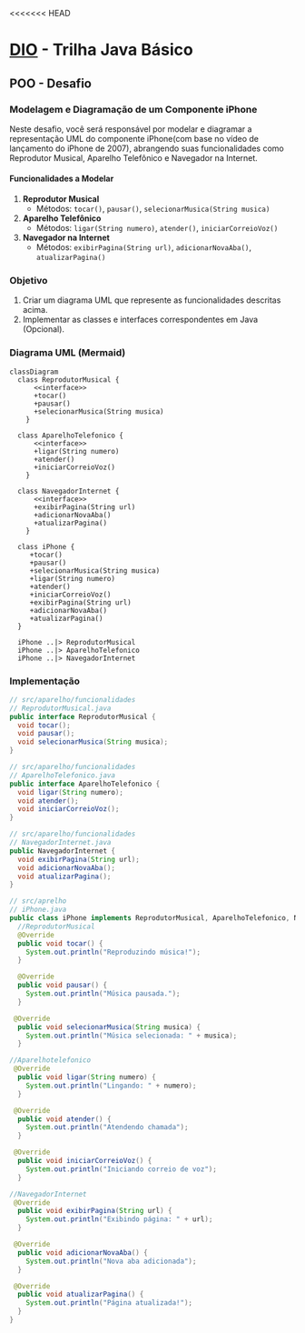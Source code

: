 <<<<<<< HEAD
# [DIO](www.dio.me) - Trilha Java Básico

## POO - Desafio

### Modelagem e Diagramação de um Componente iPhone

Neste desafio, você será responsável por modelar e diagramar a representação UML do componente iPhone(com base no vídeo de lançamento do iPhone de 2007), abrangendo suas funcionalidades como Reprodutor Musical, Aparelho Telefônico e Navegador na Internet.

#### Funcionalidades a Modelar
1. **Reprodutor Musical**
   - Métodos: `tocar()`, `pausar()`, `selecionarMusica(String musica)`
2. **Aparelho Telefônico**
   - Métodos: `ligar(String numero)`, `atender()`, `iniciarCorreioVoz()`
3. **Navegador na Internet**
   - Métodos: `exibirPagina(String url)`, `adicionarNovaAba()`, `atualizarPagina()`

### Objetivo
1. Criar um diagrama UML que represente as funcionalidades descritas acima.
2. Implementar as classes e interfaces correspondentes em Java (Opcional).

### Diagrama UML (Mermaid)
```mermaid
classDiagram
  class ReprodutorMusical {
      <<interface>>
      +tocar()
      +pausar()
      +selecionarMusica(String musica)
    }

  class AparelhoTelefonico {
      <<interface>>
      +ligar(String numero)
      +atender()
      +iniciarCorreioVoz()
    }

  class NavegadorInternet {
      <<interface>>
      +exibirPagina(String url)
      +adicionarNovaAba()
      +atualizarPagina()
    }

  class iPhone {
     +tocar()
     +pausar()
     +selecionarMusica(String musica)
     +ligar(String numero)
     +atender()
     +iniciarCorreioVoz()
     +exibirPagina(String url)
     +adicionarNovaAba()
     +atualizarPagina()
  }

  iPhone ..|> ReprodutorMusical
  iPhone ..|> AparelhoTelefonico
  iPhone ..|> NavegadorInternet

```

### Implementação

```java
// src/aparelho/funcionalidades
// ReprodutorMusical.java
public interface ReprodutorMusical {
  void tocar();
  void pausar();
  void selecionarMusica(String musica);
}

// src/aparelho/funcionalidades
// AparelhoTelefonico.java
public interface AparelhoTelefonico {
  void ligar(String numero);
  void atender();
  void iniciarCorreioVoz();
}

// src/aparelho/funcionalidades
// NavegadorInternet.java
public NavegadorInternet {
  void exibirPagina(String url);
  void adicionarNovaAba();
  void atualizarPagina();
}

// src/aprelho
// iPhone.java
public class iPhone implements ReprodutorMusical, AparelhoTelefonico, NavegadorInterntet {
  //ReprodutorMusical
  @Override
  public void tocar() {
    System.out.println("Reproduzindo música!");
  }

  @Override
  public void pausar() {
    System.out.println("Música pausada.");
  }

 @Override
  public void selecionarMusica(String musica) {
    System.out.println("Música selecionada: " + musica);
  }

//Aparelhotelefonico
 @Override
  public void ligar(String numero) {
    System.out.println("Lingando: " + numero);
  }

 @Override
  public void atender() {
    System.out.println("Atendendo chamada");
  }

 @Override
  public void iniciarCorreioVoz() {
    System.out.println("Iniciando correio de voz");
  }

//NavegadorInternet
 @Override
  public void exibirPagina(String url) {
    System.out.println("Exibindo página: " + url);
  }

 @Override
  public void adicionarNovaAba() {
    System.out.println("Nova aba adicionada");
  }

 @Override
  public void atualizarPagina() {
    System.out.println("Página atualizada!");
  }
}

```